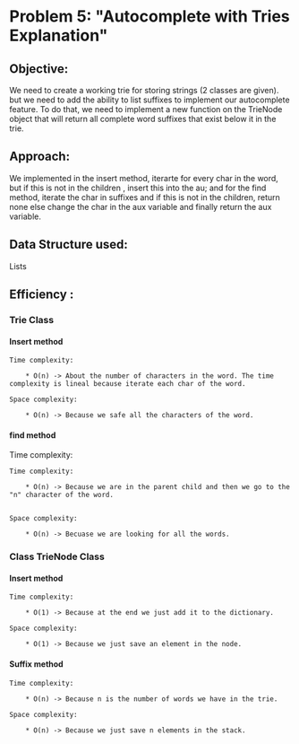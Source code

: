 # Problem 5:  "Autocomplete with Tries Explanation" 


## Objective:

We need to create a working trie for storing strings (2 classes are given). but we need to add the ability to list suffixes to implement our autocomplete feature. To do that, we need to implement a new function on the TrieNode object that will return all complete word suffixes that exist below it in the trie.

## Approach:

We implemented in the insert method, iterarte for every char in the word, but if this is not in the children , insert this into the au; and for the find method, iterate the char in suffixes and if this is not in the children, return none else change the char in the aux variable and finally return the aux variable. 

## Data Structure used: 

Lists


## Efficiency :
    
### Trie Class

#### Insert method 

    Time complexity:
    
        * O(n) -> About the number of characters in the word. The time complexity is lineal because iterate each char of the word.

    Space complexity:
    
        * O(n) -> Because we safe all the characters of the word.  

    
#### find method 

Time complexity:
    
    Time complexity:
    
        * O(n) -> Because we are in the parent child and then we go to the "n" character of the word.

    
    Space complexity:
    
        * O(n) -> Becuase we are looking for all the words.

    

### Class TrieNode Class

#### Insert method 

    Time complexity:
    
        * O(1) -> Because at the end we just add it to the dictionary.

    Space complexity:
    
        * O(1) -> Because we just save an element in the node.  

#### Suffix method 

    Time complexity:
    
        * O(n) -> Because n is the number of words we have in the trie. 

    Space complexity:
    
        * O(n) -> Because we just save n elements in the stack. 

